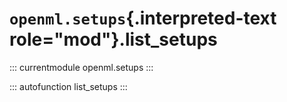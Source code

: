 # `openml.setups`{.interpreted-text role="mod"}.list_setups

::: currentmodule
openml.setups
:::

::: autofunction
list_setups
:::

<div class="clearer"></div>
